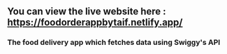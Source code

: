 ## You can view the live website here : https://foodorderappbytaif.netlify.app/  
### The food delivery app which fetches data using Swiggy's API
